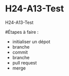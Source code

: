 # H24-A13-Test
H24-A13-Test


#Étapes à faire :
- initialiser un dépot
- branche
- commit
- branche
- pull request
- merge
